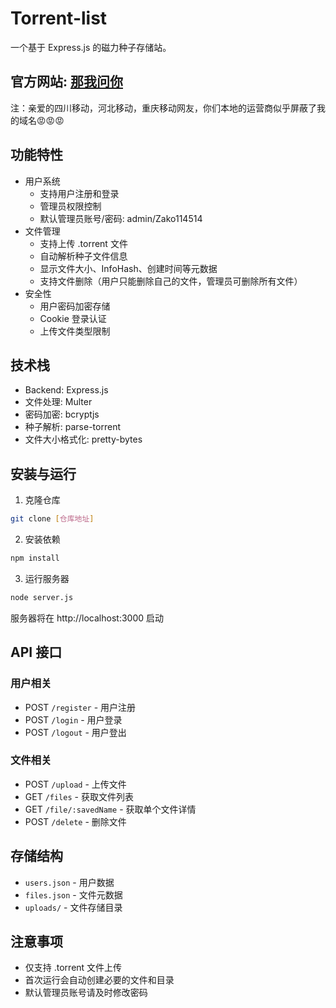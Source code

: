 # Torrent-list

一个基于 Express.js 的磁力种子存储站。

## 官方网站: [那我问你](https://wap-ac.ybmq.dpdns.org/)
注：亲爱的四川移动，河北移动，重庆移动网友，你们本地的运营商似乎屏蔽了我的域名😡😡😡

## 功能特性

- 用户系统
  - 支持用户注册和登录
  - 管理员权限控制
  - 默认管理员账号/密码: admin/Zako114514
- 文件管理
  - 支持上传 .torrent 文件
  - 自动解析种子文件信息
  - 显示文件大小、InfoHash、创建时间等元数据
  - 支持文件删除（用户只能删除自己的文件，管理员可删除所有文件）
- 安全性
  - 用户密码加密存储
  - Cookie 登录认证
  - 上传文件类型限制

## 技术栈

- Backend: Express.js
- 文件处理: Multer
- 密码加密: bcryptjs
- 种子解析: parse-torrent
- 文件大小格式化: pretty-bytes

## 安装与运行

1. 克隆仓库
```bash
git clone [仓库地址]
```

2. 安装依赖
```bash
npm install
```

3. 运行服务器
```bash
node server.js
```

服务器将在 http://localhost:3000 启动

## API 接口

### 用户相关
- POST `/register` - 用户注册
- POST `/login` - 用户登录
- POST `/logout` - 用户登出

### 文件相关
- POST `/upload` - 上传文件
- GET `/files` - 获取文件列表
- GET `/file/:savedName` - 获取单个文件详情
- POST `/delete` - 删除文件

## 存储结构

- `users.json` - 用户数据
- `files.json` - 文件元数据
- `uploads/` - 文件存储目录

## 注意事项

- 仅支持 .torrent 文件上传
- 首次运行会自动创建必要的文件和目录
- 默认管理员账号请及时修改密码
